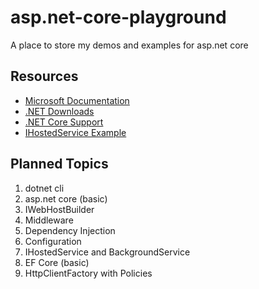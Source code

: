 # asp.net-core-playground
A place to store my demos and examples for asp.net core

## Resources

- [Microsoft Documentation](https://docs.microsoft.com/en-us/)
- [.NET Downloads](https://www.microsoft.com/net/download)
- [.NET Core Support](https://www.microsoft.com/net/support/policy)
- [IHostedService Example](https://docs.microsoft.com/en-us/dotnet/standard/microservices-architecture/multi-container-microservice-net-applications/background-tasks-with-ihostedservice)

## Planned Topics

1. dotnet cli
2. asp.net core (basic)
3. IWebHostBuilder
4. Middleware
5. Dependency Injection
6. Configuration
7. IHostedService and BackgroundService
8. EF Core (basic)
9. HttpClientFactory with Policies
